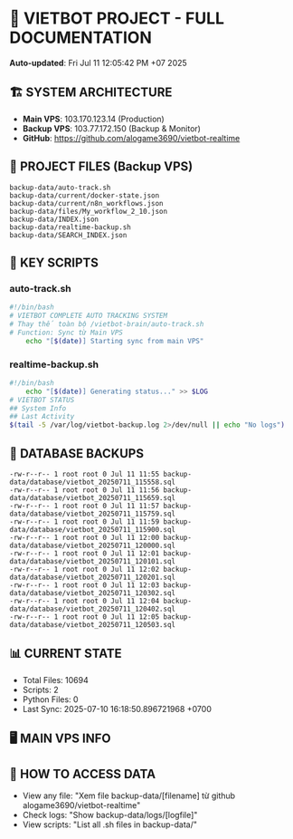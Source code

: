 # 🤖 VIETBOT PROJECT - FULL DOCUMENTATION
**Auto-updated**: Fri Jul 11 12:05:42 PM +07 2025

## 🏗️ SYSTEM ARCHITECTURE
- **Main VPS**: 103.170.123.14 (Production)
- **Backup VPS**: 103.77.172.150 (Backup & Monitor)
- **GitHub**: https://github.com/alogame3690/vietbot-realtime

## 📁 PROJECT FILES (Backup VPS)
```
backup-data/auto-track.sh
backup-data/current/docker-state.json
backup-data/current/n8n_workflows.json
backup-data/files/My_workflow_2_10.json
backup-data/INDEX.json
backup-data/realtime-backup.sh
backup-data/SEARCH_INDEX.json
```

## 🔧 KEY SCRIPTS
### auto-track.sh
```bash
#!/bin/bash
# VIETBOT COMPLETE AUTO TRACKING SYSTEM
# Thay thế toàn bộ /vietbot-brain/auto-track.sh
# Function: Sync từ Main VPS
    echo "[$(date)] Starting sync from main VPS"
```
### realtime-backup.sh
```bash
#!/bin/bash
    echo "[$(date)] Generating status..." >> $LOG
# VIETBOT STATUS
## System Info
## Last Activity
$(tail -5 /var/log/vietbot-backup.log 2>/dev/null || echo "No logs")
```

## 💾 DATABASE BACKUPS
```
-rw-r--r-- 1 root root 0 Jul 11 11:55 backup-data/database/vietbot_20250711_115558.sql
-rw-r--r-- 1 root root 0 Jul 11 11:56 backup-data/database/vietbot_20250711_115659.sql
-rw-r--r-- 1 root root 0 Jul 11 11:57 backup-data/database/vietbot_20250711_115759.sql
-rw-r--r-- 1 root root 0 Jul 11 11:59 backup-data/database/vietbot_20250711_115900.sql
-rw-r--r-- 1 root root 0 Jul 11 12:00 backup-data/database/vietbot_20250711_120000.sql
-rw-r--r-- 1 root root 0 Jul 11 12:01 backup-data/database/vietbot_20250711_120101.sql
-rw-r--r-- 1 root root 0 Jul 11 12:02 backup-data/database/vietbot_20250711_120201.sql
-rw-r--r-- 1 root root 0 Jul 11 12:03 backup-data/database/vietbot_20250711_120302.sql
-rw-r--r-- 1 root root 0 Jul 11 12:04 backup-data/database/vietbot_20250711_120402.sql
-rw-r--r-- 1 root root 0 Jul 11 12:05 backup-data/database/vietbot_20250711_120503.sql
```

## 📊 CURRENT STATE
- Total Files: 10694
- Scripts: 2
- Python Files: 0
- Last Sync: 2025-07-10 16:18:50.896721968 +0700

## 🖥️ MAIN VPS INFO


## 🚨 HOW TO ACCESS DATA
- View any file: "Xem file backup-data/[filename] từ github alogame3690/vietbot-realtime"
- Check logs: "Show backup-data/logs/[logfile]"
- View scripts: "List all .sh files in backup-data/"
